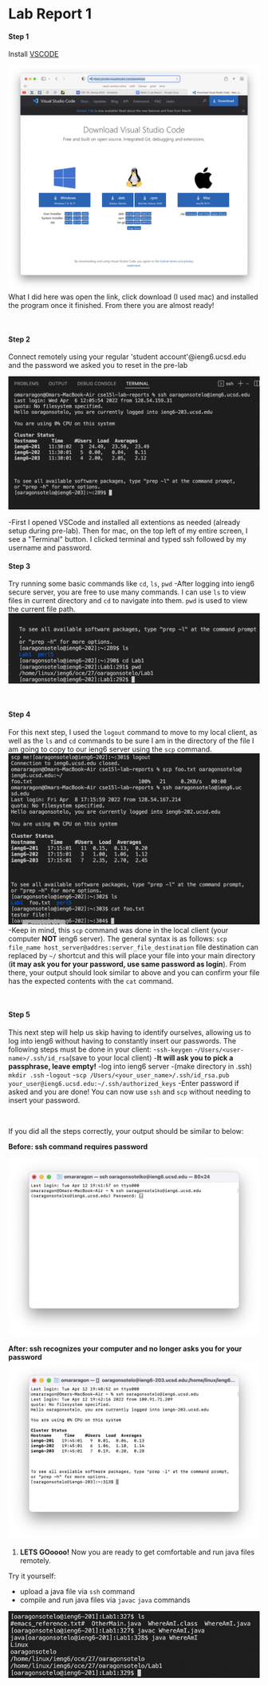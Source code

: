 # Lab Report 1

#### Step 1
Install [VSCODE](https://code.visualstudio.com/download)

![1. ](imgs/1.png) 
<p1>What I did here was open the link, click download (I used mac) and installed the program once it finished. From there you are almost ready!<p1>


<br>

#### Step 2
Connect remotely using your regular 'student account'@ieng6.ucsd.edu and the password we asked you to reset in the pre-lab

![2. ](imgs/2.png)

<p1>
-First I opened VSCode and installed all extentions as needed (already setup during pre-lab). Then for mac, on the top left of my entire screen, I see a "Terminal" button. I clicked terminal and typed ssh followed by my username and password.
<p1>


<br>

#### Step 3
Try running some basic commands like `cd`, `ls`, `pwd`
-After logging into ieng6 secure server, you are free to use many commands. I can use `ls` to view files in current directory and `cd` to navigate into them. `pwd` is used to view the current file path. 
![3. ](/imgs/3.png)


<br>

#### Step 4
For this next step, I used the `logout` command to move to my local client, as well as the `ls` and `cd` commands to be sure I am in the directory of the file I am going to copy to our ieng6 server using the `scp` command.
![4. ](/imgs/4.png)
-Keep in mind, this `scp` command was done in the local client (your computer **NOT** ieng6 server). The general syntax is as follows: `scp file_name host_server@addres:server_file_destination`
file destination can replaced by  `~/` shortcut and this will place your file into your main directory (**it may ask you for your password, use same password as login**). From there, your output should look similar to above and you can confirm your file has the expected contents with the `cat` command.


<br>

#### Step 5
This next step will help us skip having to identify ourselves, allowing us to log into ieng6 without having to constantly insert our passwords. The following steps must be done in your client:
   -`ssh-keygen`
   -`/Users/<user-name>/.ssh/id_rsa`(save to your local client)
   -**It will ask you to pick a passphrase, leave empty!**
   -log into ieng6 server
   -(make directory in .ssh) `mkdir .ssh`
   -`logout`
   -`scp /Users/<your_user_name>/.ssh/id_rsa.pub your_user@ieng6.ucsd.edu:~/.ssh/authorized_keys`
   -Enter password if asked and you are done! You can now use `ssh` and `scp` without needing to insert your password. 


   <br>
   
<p>

   If you did all the steps correctly, your output should be similar to below:

<p>

**Before: ssh command requires password**

![5a.](imgs/5a.png)

**After: ssh recognizes your computer and no longer asks you for your password**
![5b.](imgs/5b.png)


1. **LETS GOoooo!** Now you are ready to get comfortable and run java files remotely. 

Try it yourself:
* upload a java file via `ssh` command
* compile and run java files via `javac` `java` commands

![6. ](/imgs/6.png)

